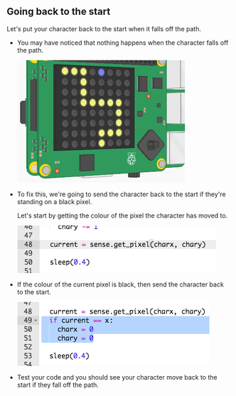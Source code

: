 ## Going back to the start

Let's put your character back to the start when it falls off the path.

+ You may have noticed that nothing happens when the character falls off the path.
    
    ![скріншот](images/tightrope-off-path.png)

+ To fix this, we're going to send the character back to the start if they're standing on a black pixel.
    
    Let's start by getting the colour of the pixel the character has moved to.
    
    ![screenshot](images/tightrope-get-pixel.png)

+ If the colour of the current pixel is black, then send the character back to the start.
    
    ![скріншот](images/tightrope-reset.png)

+ Test your code and you should see your character move back to the start if they fall off the path.